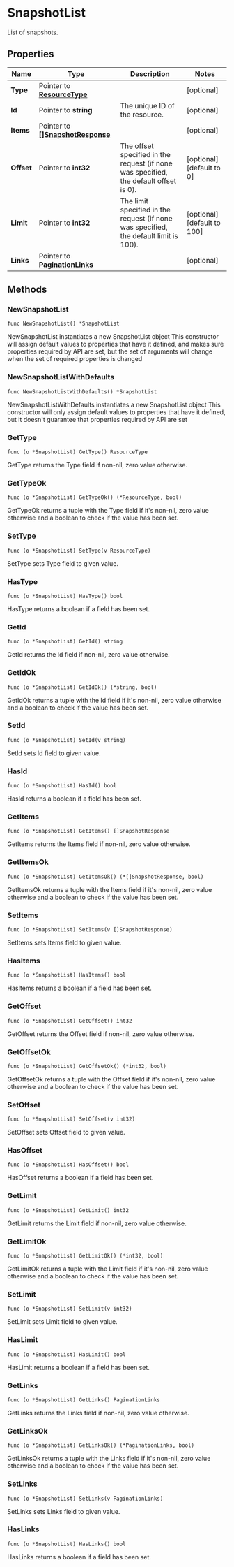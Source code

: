 # SnapshotList

List of snapshots.


## Properties

|Name | Type | Description | Notes|
|------------ | ------------- | ------------- | -------------|
|**Type** | Pointer to [**ResourceType**](ResourceType.md) |  | [optional] |
|**Id** | Pointer to **string** | The unique ID of the resource. | [optional] |
|**Items** | Pointer to [**[]SnapshotResponse**](SnapshotResponse.md) |  | [optional] |
|**Offset** | Pointer to **int32** | The offset specified in the request (if none was specified, the default offset is 0).  | [optional] [default to 0]|
|**Limit** | Pointer to **int32** | The limit specified in the request (if none was specified, the default limit is 100).  | [optional] [default to 100]|
|**Links** | Pointer to [**PaginationLinks**](PaginationLinks.md) |  | [optional] |

## Methods

### NewSnapshotList

`func NewSnapshotList() *SnapshotList`

NewSnapshotList instantiates a new SnapshotList object
This constructor will assign default values to properties that have it defined,
and makes sure properties required by API are set, but the set of arguments
will change when the set of required properties is changed

### NewSnapshotListWithDefaults

`func NewSnapshotListWithDefaults() *SnapshotList`

NewSnapshotListWithDefaults instantiates a new SnapshotList object
This constructor will only assign default values to properties that have it defined,
but it doesn't guarantee that properties required by API are set

### GetType

`func (o *SnapshotList) GetType() ResourceType`

GetType returns the Type field if non-nil, zero value otherwise.

### GetTypeOk

`func (o *SnapshotList) GetTypeOk() (*ResourceType, bool)`

GetTypeOk returns a tuple with the Type field if it's non-nil, zero value otherwise
and a boolean to check if the value has been set.

### SetType

`func (o *SnapshotList) SetType(v ResourceType)`

SetType sets Type field to given value.

### HasType

`func (o *SnapshotList) HasType() bool`

HasType returns a boolean if a field has been set.

### GetId

`func (o *SnapshotList) GetId() string`

GetId returns the Id field if non-nil, zero value otherwise.

### GetIdOk

`func (o *SnapshotList) GetIdOk() (*string, bool)`

GetIdOk returns a tuple with the Id field if it's non-nil, zero value otherwise
and a boolean to check if the value has been set.

### SetId

`func (o *SnapshotList) SetId(v string)`

SetId sets Id field to given value.

### HasId

`func (o *SnapshotList) HasId() bool`

HasId returns a boolean if a field has been set.

### GetItems

`func (o *SnapshotList) GetItems() []SnapshotResponse`

GetItems returns the Items field if non-nil, zero value otherwise.

### GetItemsOk

`func (o *SnapshotList) GetItemsOk() (*[]SnapshotResponse, bool)`

GetItemsOk returns a tuple with the Items field if it's non-nil, zero value otherwise
and a boolean to check if the value has been set.

### SetItems

`func (o *SnapshotList) SetItems(v []SnapshotResponse)`

SetItems sets Items field to given value.

### HasItems

`func (o *SnapshotList) HasItems() bool`

HasItems returns a boolean if a field has been set.

### GetOffset

`func (o *SnapshotList) GetOffset() int32`

GetOffset returns the Offset field if non-nil, zero value otherwise.

### GetOffsetOk

`func (o *SnapshotList) GetOffsetOk() (*int32, bool)`

GetOffsetOk returns a tuple with the Offset field if it's non-nil, zero value otherwise
and a boolean to check if the value has been set.

### SetOffset

`func (o *SnapshotList) SetOffset(v int32)`

SetOffset sets Offset field to given value.

### HasOffset

`func (o *SnapshotList) HasOffset() bool`

HasOffset returns a boolean if a field has been set.

### GetLimit

`func (o *SnapshotList) GetLimit() int32`

GetLimit returns the Limit field if non-nil, zero value otherwise.

### GetLimitOk

`func (o *SnapshotList) GetLimitOk() (*int32, bool)`

GetLimitOk returns a tuple with the Limit field if it's non-nil, zero value otherwise
and a boolean to check if the value has been set.

### SetLimit

`func (o *SnapshotList) SetLimit(v int32)`

SetLimit sets Limit field to given value.

### HasLimit

`func (o *SnapshotList) HasLimit() bool`

HasLimit returns a boolean if a field has been set.

### GetLinks

`func (o *SnapshotList) GetLinks() PaginationLinks`

GetLinks returns the Links field if non-nil, zero value otherwise.

### GetLinksOk

`func (o *SnapshotList) GetLinksOk() (*PaginationLinks, bool)`

GetLinksOk returns a tuple with the Links field if it's non-nil, zero value otherwise
and a boolean to check if the value has been set.

### SetLinks

`func (o *SnapshotList) SetLinks(v PaginationLinks)`

SetLinks sets Links field to given value.

### HasLinks

`func (o *SnapshotList) HasLinks() bool`

HasLinks returns a boolean if a field has been set.



